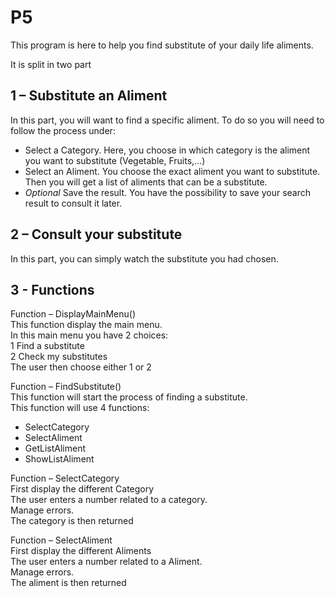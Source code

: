 # P5

This program is here to help you find substitute of your daily life aliments.


It is split in two part


## 1 – Substitute an Aliment
In this part, you will want to find a specific aliment. To do so you will need to follow the process under:
-	Select a Category. Here, you choose in which category is the aliment you want to substitute (Vegetable, Fruits,…)
-	Select an Aliment. You choose the exact aliment you want to substitute. Then you will get a list of aliments that can be a substitute.
-	*Optional* Save the result. You have the possibility to save your search result to consult it later.


## 2 – Consult your substitute  
In this part, you can simply watch the substitute you had chosen.


## 3 - Functions


Function – DisplayMainMenu()  
  This function display the main menu.  
  In this main menu you have 2 choices:  
  1	Find a substitute  
  2	Check my substitutes  
  The user then choose either 1 or 2  


Function – FindSubstitute()  
  This function will start the process of finding a substitute.  
  This function will use 4 functions:  
  -	SelectCategory  
  -	SelectAliment  
  -	GetListAliment  
  -	ShowListAliment  


Function – SelectCategory    
  First display the different Category  
  The user enters a number related to a category.  
  Manage errors.  
  The category is then returned  


Function – SelectAliment   
  First display the different Aliments  
  The user enters a number related to a Aliment.  
  Manage errors.  
  The aliment is then returned  

